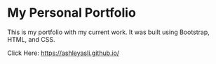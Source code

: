# My Personal Portfolio
This is my portfolio with my current work. It was built using Bootstrap, HTML, and CSS.


Click Here: https://ashleyasli.github.io/
